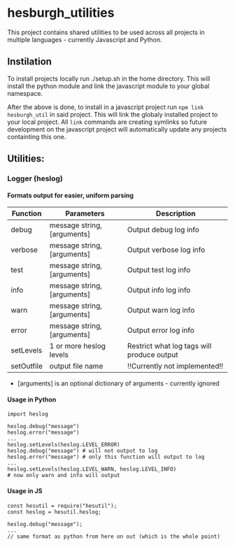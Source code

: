 # hesburgh_utilities

This project contains shared utilities to be used across all projects in multiple languages - currently Javascript and Python.

## Instilation
To install projects locally run ./setup.sh in the home directory. This will install the python module and link the javascript module to your global namespace.

After the above is done, to install in a javascript project run
`npm link hesburgh_util`
in said project. This will link the globaly installed project to your local project. All `link` commands are creating symlinks so future development on the javascript project will automatically update any projects containting this one.


## Utilities:
### Logger (heslog)
#### Formats output for easier, uniform parsing

Function | Parameters | Description
---------|------------|------------
debug    | message string, [arguments] | Output debug log info
verbose  | message string, [arguments] | Output verbose log info
test     | message string, [arguments] | Output test log info
info     | message string, [arguments] | Output info log info
warn     | message string, [arguments] | Output warn log info
error    | message string, [arguments] | Output error log info
setLevels| 1 or more heslog levels | Restrict what log tags will produce output
setOutfile| output file name | !!Currently not implemented!!
* [arguments] is an optional dictionary of arguments - currently ignored


#### Usage in Python
```
import heslog

heslog.debug("message")
heslog.error("message")
...
heslog.setLevels(heslog.LEVEL_ERROR)
heslog.debug("message") # will not output to log
heslog.error("message") # only this function will output to log
...
heslog.setLevels(heslog.LEVEL_WARN, heslog.LEVEL_INFO)
# now only warn and info will output
```
#### Usage in JS
```
const hesutil = require("hesutil");
const heslog = hesutil.heslog;

heslog.debug("message");
...
// same format as python from here on out (which is the whole point)
```
